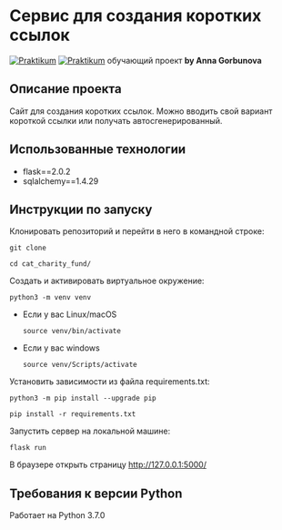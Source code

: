 # Сервис для создания коротких ссылок

[![Praktikum](https://yastatic.net/q/logoaas/v2/%D0%AF%D0%BD%D0%B4%D0%B5%D0%BA%D1%81.svg?circle=black&color=000&first=white)](https://practicum.yandex.ru/profile/backend-developer/) [![Praktikum](https://yastatic.net/q/logoaas/v2/%D0%9F%D1%80%D0%B0%D0%BA%D1%82%D0%B8%D0%BA%D1%83%D0%BC.svg?color=000)](https://practicum.yandex.ru/profile/backend-developer/)
обучающий проект **by Anna Gorbunova**

## Описание проекта
Сайт для создания коротких ссылок. Можно вводить свой вариант короткой ссылки или получать автосгенерированный.

## Использованные технологии
- flask==2.0.2
- sqlalchemy==1.4.29

## Инструкции по запуску
Клонировать репозиторий и перейти в него в командной строке:

```
git clone 
```

```
cd cat_charity_fund/
```

Cоздать и активировать виртуальное окружение:

```
python3 -m venv venv
```

* Если у вас Linux/macOS

    ```
    source venv/bin/activate
    ```

* Если у вас windows

    ```
    source venv/Scripts/activate
    ```

Установить зависимости из файла requirements.txt:

```
python3 -m pip install --upgrade pip
```

```
pip install -r requirements.txt
```

Запустить сервер на локальной машине:
```
flask run
```
В браузере открыть страницу http://127.0.0.1:5000/

## Требования к версии Python
Работает на Python 3.7.0
